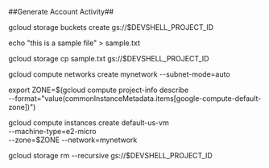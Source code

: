 

##Generate Account Activity##

gcloud storage buckets create gs://$DEVSHELL_PROJECT_ID

echo "this is a sample file" > sample.txt

gcloud storage cp sample.txt gs://$DEVSHELL_PROJECT_ID

gcloud compute networks create mynetwork --subnet-mode=auto

export ZONE=$(gcloud compute project-info describe \
--format="value(commonInstanceMetadata.items[google-compute-default-zone])")

gcloud compute instances create default-us-vm \
--machine-type=e2-micro \
--zone=$ZONE --network=mynetwork

gcloud storage rm --recursive gs://$DEVSHELL_PROJECT_ID






